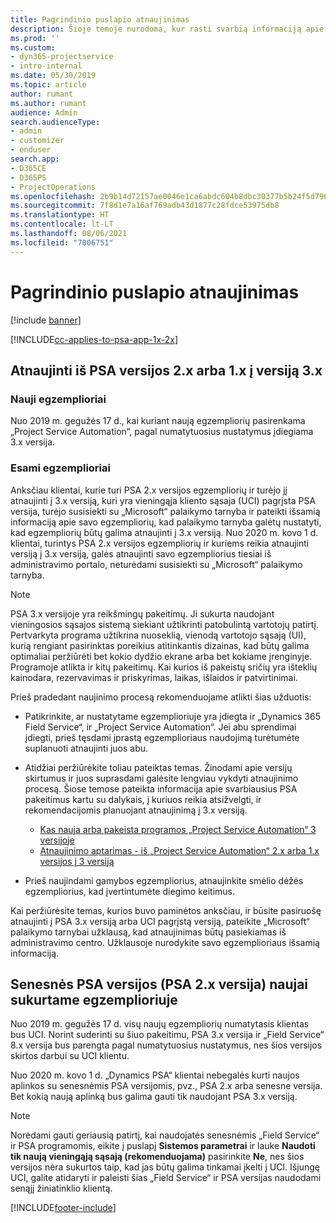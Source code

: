 ```yaml
---
title: Pagrindinio puslapio atnaujinimas
description: Šioje temoje nurodoma, kur rasti svarbią informaciją apie naujas ir pakeistas „Dynamics 365 Project Service Automation“ funkcijas bei naujinimo į naujausią versiją procesą.
ms.prod: ''
ms.custom:
- dyn365-projectservice
- intro-internal
ms.date: 05/30/2019
ms.topic: article
author: rumant
ms.author: rumant
audience: Admin
search.audienceType:
- admin
- customizer
- enduser
search.app:
- D365CE
- D365PS
- ProjectOperations
ms.openlocfilehash: 2b9b14d72157ae0046e1ca6abdc604b8dbc30377b5b24f5d79617a7201b1bf10
ms.sourcegitcommit: 7f8d1e7a16af769adb43d1877c28fdce53975db8
ms.translationtype: HT
ms.contentlocale: lt-LT
ms.lasthandoff: 08/06/2021
ms.locfileid: "7006751"
---
```

# <a name="upgrade-home-page"></a>Pagrindinio puslapio atnaujinimas

[!include [banner](../includes/psa-now-project-operations.md)]

[!INCLUDE[cc-applies-to-psa-app-1x-2x](../includes/cc-applies-to-psa-app-1x-2x.md)]

## <a name="upgrade-from-psa-version-2x-or-1x-to-version-3x"></a>Atnaujinti iš PSA versijos 2.x arba 1.x į versiją 3.x

### <a name="new-instances"></a>Nauji egzemplioriai

Nuo 2019 m. gegužės 17 d., kai kuriant naują egzempliorių pasirenkama „Project Service Automation“, pagal numatytuosius nustatymus įdiegiama 3.x versija.

### <a name="existing-instances"></a>Esami egzemplioriai

Anksčiau klientai, kurie turi PSA 2.x versijos egzempliorių ir turėjo jį atnaujinti į 3.x versiją, kuri yra vieningąja kliento sąsaja (UCI) pagrįsta PSA versija, turėjo susisiekti su „Microsoft“ palaikymo tarnyba ir pateikti išsamią informaciją apie savo egzempliorių, kad palaikymo tarnyba galėtų nustatyti, kad egzempliorių būtų galima atnaujinti į 3.x versiją. Nuo 2020 m. kovo 1 d. klientai, turintys PSA 2.x versijos egzempliorių ir kuriems reikia atnaujinti versiją į 3.x versiją, galės atnaujinti savo egzempliorius tiesiai iš administravimo portalo, neturėdami susisiekti su „Microsoft“ palaikymo tarnyba.  

> [!NOTE]
> PSA 3.x versijoje yra reikšmingų pakeitimų. Ji sukurta naudojant vieningosios sąsajos sistemą siekiant užtikrinti patobulintą vartotojų patirtį. Pertvarkyta programa užtikrina nuoseklią, vienodą vartotojo sąsają (UI), kurią rengiant pasirinktas poreikius atitinkantis dizainas, kad būtų galima optimaliai peržiūrėti bet kokio dydžio ekrane arba bet kokiame įrenginyje. Programoje atlikta ir kitų pakeitimų. Kai kurios iš pakeistų sričių yra išteklių kainodara, rezervavimas ir priskyrimas, laikas, išlaidos ir patvirtinimai.

Prieš pradedant naujinimo procesą rekomenduojame atlikti šias užduotis:

- Patikrinkite, ar nustatytame egzemplioriuje yra įdiegta ir „Dynamics 365 Field Service“, ir „Project Service Automation“. Jei abu sprendimai įdiegti, prieš tęsdami įprastą egzemplioriaus naudojimą turėtumėte suplanuoti atnaujinti juos abu.
- Atidžiai peržiūrėkite toliau pateiktas temas. Žinodami apie versijų skirtumus ir juos suprasdami galėsite lengviau vykdyti atnaujinimo procesą. Šiose temose pateikta informacija apie svarbiausius PSA pakeitimus kartu su dalykais, į kuriuos reikia atsižvelgti, ir rekomendacijomis planuojant atnaujinimą į 3.x versiją.

    - [Kas nauja arba pakeista programos „Project Service Automation“ 3 versijoje](whats-new-changed-v3.md)
    - [Atnaujinimo aptarimas - iš „Project Service Automation“ 2.x arba 1.x versijos į 3 versiją](upgrade-v3.md)

- Prieš naujindami gamybos egzempliorius, atnaujinkite smėlio dėžės egzempliorius, kad įvertintumėte diegimo keitimus.

Kai peržiūrėsite temas, kurios buvo paminėtos anksčiau, ir būsite pasiruošę atnaujinti į PSA 3.x versiją arba UCI pagrįstą versiją, pateikite „Microsoft“ palaikymo tarnybai užklausą, kad atnaujinimas būtų pasiekiamas iš administravimo centro. Užklausoje nurodykite savo egzemplioriaus išsamią informaciją.

## <a name="older-versions-of-psa-psa-version-2x-in-a-newly-created-instance"></a>Senesnės PSA versijos (PSA 2.x versija) naujai sukurtame egzemplioriuje

Nuo 2019 m. gegužės 17 d. visų naujų egzempliorių numatytasis klientas bus UCI. Norint suderinti su šiuo pakeitimu, PSA 3.x versija ir „Field Service“ 8.x versija bus parengta pagal numatytuosius nustatymus, nes šios versijos skirtos darbui su UCI klientu.

Nuo 2020 m. kovo 1 d. „Dynamics PSA“ klientai nebegalės kurti naujos aplinkos su senesnėmis PSA versijomis, pvz., PSA 2.x arba senesne versija. Bet kokią naują aplinką bus galima gauti tik naudojant PSA 3.x versiją.

> [!NOTE]
> Norėdami gauti geriausią patirtį, kai naudojatės senesnėmis „Field Service“ ir PSA programomis, eikite į puslapį **Sistemos parametrai** ir lauke **Naudoti tik naują vieningąją sąsają (rekomenduojama)** pasirinkite **Ne**, nes šios versijos nėra sukurtos taip, kad jas būtų galima tinkamai įkelti į UCI. Išjungę UCI, galite atidaryti ir paleisti šias „Field Service“ ir PSA versijas naudodami senąjį žiniatinklio klientą. 


[!INCLUDE[footer-include](../includes/footer-banner.md)]
